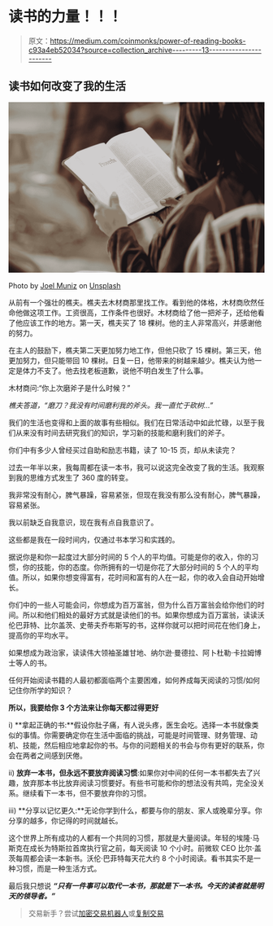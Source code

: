 # 读书的力量！！！

> 原文：<https://medium.com/coinmonks/power-of-reading-books-c93a4eb52034?source=collection_archive---------13----------------------->

## 读书如何改变了我的生活

![](img/abc03b32a1567d5a635f91fd579ef268.png)

Photo by [Joel Muniz](https://unsplash.com/@jmuniz?utm_source=medium&utm_medium=referral) on [Unsplash](https://unsplash.com?utm_source=medium&utm_medium=referral)

从前有一个强壮的樵夫。樵夫去木材商那里找工作。看到他的体格，木材商欣然任命他做这项工作。工资很高，工作条件也很好。木材商给了他一把斧子，还给他看了他应该工作的地方。第一天，樵夫买了 18 棵树。他的主人非常高兴，并感谢他的努力。

在主人的鼓励下，樵夫第二天更加努力地工作，但他只砍了 15 棵树。第三天，他更加努力，但只能带回 10 棵树。日复一日，他带来的树越来越少。樵夫认为他一定是体力不支了。他去找老板道歉，说他不明白发生了什么事。

木材商问:“你上次磨斧子是什么时候？”

*樵夫答道，“磨刀？我没有时间磨利我的斧头。我一直忙于砍树…”*

我们的生活也变得和上面的故事有些相似。我们在日常活动中如此忙碌，以至于我们从来没有时间去研究我们的知识，学习新的技能和磨利我们的斧子。

你们中有多少人曾经买过自助和励志书籍，读了 10-15 页，却从未读完？

过去一年半以来，我每周都在读一本书，我可以说这完全改变了我的生活。我观察到我的思维方式发生了 360 度的转变。

我非常没有耐心，脾气暴躁，容易紧张，但现在我没有那么没有耐心，脾气暴躁，容易紧张。

我以前缺乏自我意识，现在我有点自我意识了。

这些都是我在一段时间内，仅通过书本学习和实践的。

据说你是和你一起度过大部分时间的 5 个人的平均值。可能是你的收入，你的习惯，你的技能，你的态度。你所拥有的一切是你花了大部分时间的 5 个人的平均值。所以，如果你想变得富有，花时间和富有的人在一起，你的收入会自动开始增长。

你们中的一些人可能会问，你想成为百万富翁，但为什么百万富翁会给你他们的时间。所以和他们相处的最好方式就是读他们的书。如果你想成为百万富翁，读读沃伦巴菲特、比尔盖茨、史蒂夫乔布斯写的书，这样你就可以把时间花在他们身上，提高你的平均水平。

如果想成为政治家，读读伟大领袖圣雄甘地、纳尔逊·曼德拉、阿卜杜勒·卡拉姆博士等人的书。

任何开始阅读书籍的人最初都面临两个主要困难，如何养成每天阅读的习惯/如何记住你所学的知识？

**所以，我要给你 3 个方法来让你每天都过得更好**

i) **拿起正确的书:**假设你肚子痛，有人说头疼，医生会吃。选择一本书就像类似的事情。你需要确定你在生活中面临的挑战，可能是时间管理、财务管理、动机、技能，然后相应地拿起你的书。与你的问题相关的书会与你有更好的联系，你会在两者之间感到厌倦。

ii) **放弃一本书，但永远不要放弃阅读习惯**:如果你对中间的任何一本书都失去了兴趣，放弃那本书比放弃阅读习惯要好。有些书可能和你的想法没有共鸣，完全没关系。继续看下一本书，但不要放弃你的习惯。

iii) **分享以记忆更久:**无论你学到什么，都要与你的朋友、家人或晚辈分享。你分享的越多，你记得的时间就越长。

这个世界上所有成功的人都有一个共同的习惯，那就是大量阅读。年轻的埃隆·马斯克在成长为特斯拉首席执行官之前，每天阅读 10 个小时。前微软 CEO 比尔·盖茨每周都会读一本新书。沃伦·巴菲特每天花大约 8 个小时阅读。看书其实不是一种习惯，而是一种生活方式。

最后我只想说 ***“只有一件事可以取代一本书，那就是下一本书。今天的读者就是明天的领导者。”***

> 交易新手？尝试[加密交易机器人](/coinmonks/crypto-trading-bot-c2ffce8acb2a)或[复制交易](/coinmonks/top-10-crypto-copy-trading-platforms-for-beginners-d0c37c7d698c)